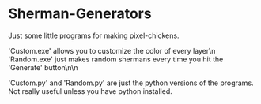 # Sherman-Generators
Just some little programs for making pixel-chickens.

'Custom.exe' allows you to customize the color of every layer\n
'Random.exe' just makes random shermans every time you hit the 'Generate' button\n\n

'Custom.py' and 'Random.py' are just the python versions of the programs. Not really useful unless you have python installed.

